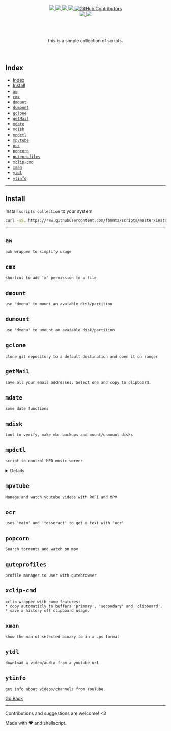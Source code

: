 <!--
 ############################################################################
 Project: scripts (none)
 File...: readme.md
 Created: Friday, 2023/03/31 - 04:54:21
 Author.: @fbnmtz, (fabiano.matoz@gmail.com)
 ~·~·~·~·~·~·~·~·~·~·~·~·~~·~·~·~·~·~·~·~·~·~·~·~·~~·~·~·~·~·~~·~·~·~·~·~·~·~
 Last Modified: Sunday, 2023/08/06 - 07:02:48
 Modified By..: @fbnmtz, (fabiano.matoz@gmail.com)
 ~·~·~·~·~·~·~·~·~·~·~·~·~~·~·~·~·~·~·~·~·~·~·~·~·~~·~·~·~·~·~~·~·~·~·~·~·~·~
 Version: 0.0.1.78
 ~·~·~·~·~·~·~·~·~·~·~·~·~~·~·~·~·~·~·~·~·~·~·~·~·~~·~·~·~·~·~~·~·~·~·~·~·~·~
 Description: 
  >
 ############################################################################
 HISTORY:
-->

<p align="center">
    <a href="https://www.codefactor.io/repository/github/fbnmtz/scripts/">
        <img src="https://www.codefactor.io/repository/github/fbnmtz/scripts/badge">
    </a>
    <a href="https://github.com/fbnmtz/shell/issues">
        <img src="https://img.shields.io/github/issues/fbnmtz/shell.svg">
    </a>
    <a href="https://img.shields.io/github/forks/fbnmtz/shell.svg">
        <img src="https://img.shields.io/github/forks/fbnmtz/shell.svg">
    </a>
    <a href="https://github.com/fbnmtz/shell/stargazers">
        <img src="https://img.shields.io/github/stars/fbnmtz/shell.svg">
    </a>
    <a href="https://github.com/fbnmtz/shell/graphs/contributors">
      <img alt="GitHub Contributors" src="https://img.shields.io/github/contributors/fbnmtz/shell" />
    </a>
    </br>
    <a href="https://repology.org/metapackage/shell/versions">
        <img src="https://repology.org/badge/tiny-repos/shell.svg">
    </a>
    <a href="https://gitHub.com/fbnmtz/scripts/releases/">
        <img src="https://img.shields.io/github/release/fbnmtz/scripts.svg">
    </a>
    <!-- <a href="#">
        <img src="https://img.shields.io/github/downloads/fbnmtz/scripts/total">
    </a> -->
</p>

<p align="center">
    </br></br></br>this is a simple collection of scripts.</br></br></br>
</p>

## Index

- [Index](#index)
- [Install](#install)
- [`aw`](#aw)
- [`cmx`](#cmx)
- [`dmount`](#dmount)
- [`dumount`](#dumount)
- [`gclone`](#gclone)
- [`getMail`](#getmail)
- [`mdate`](#mdate)
- [`mdisk`](#mdisk)
- [`mpdctl`](#mpdctl)
- [`mpvtube`](#mpvtube)
- [`ocr`](#ocr)
- [`popcorn`](#popcorn)
- [`quteprofiles`](#quteprofiles)
- [`xclip-cmd`](#xclip-cmd)
- [`xman`](#xman)
- [`ytdl`](#ytdl)
- [`ytinfo`](#ytinfo)

---

## Install

Install `scripts collection` to your system

```bash
curl -sSL https://raw.githubusercontent.com/fbnmtz/scripts/master/install | bash 
```

---

## `aw`
```
awk wrapper to simplify usage
```

## `cmx`
```
shortcut to add 'x' permission to a file
```
## `dmount`
```
use 'dmenu' to mount an avaiable disk/partition
```
## `dumount`
```
use 'dmenu' to umount an avaiable disk/partition
```

## `gclone`
```
clone git repository to a default destination and open it on ranger
```

## `getMail`
```
save all your email addresses. Select one and copy to clipboard.
```
## `mdate`
```
some date functions
```

## `mdisk`
```
tool to verify, make mbr backups and mount/unmount disks
```
## `mpdctl`
```
script to control MPD music server
```
<details close="true">

```bash
mpdctl -h

usage:
  mpdctl [OPTIONS]

-> Music Options:
   -p,  --play            play music of current playlist
   -N,  --next            next music
   -P,  --prev            previous music
   -t,  --toggle          toggle music
   -A,  --all             play all music on database
   -c,  --current         show current music
   -l,  --list-play       select and play music
   -p,  --playlist        playlists functions
   -s,  --status          music status
   -w,  --watch           watch music status

-> Server Options:
   -r,  --run             start MPD server
   -S,  --stats           stats of MPD server
   -q,  --quit            stop MPD server
   -u,  --update          update MPD database

-> Information Options:
   -h,  --help            show this help
   -v,  --version         print version and exit

v1.0.9-rc134 - writen by @fbnmtz 2023

```
</details>

## `mpvtube`
```
Manage and watch youtube videos with ROFI and MPV
```
## `ocr`
```
uses 'maim' and 'tesseract' to get a text with 'ocr'
```

## `popcorn`
```
Search torrents and watch on mpv
```
## `quteprofiles`
```
profile manager to user with qutebrowser
```

## `xclip-cmd`
```
xclip wrapper with some features:
* copy automaticly to buffers 'primary', 'secondary' and 'clipboard'.
* save a history off clipboard usage.

```

## `xman`
```
show the man of selected binary to in a .ps format
```

## `ytdl`
```
download a video/audio from a youtube url
```

## `ytinfo`
```
get info about videos/channels from YouTube.
```

[Go Back](#index)

---

Contributions and suggestions are welcome! &lt;3

Made with ❤️ and shellscript.
